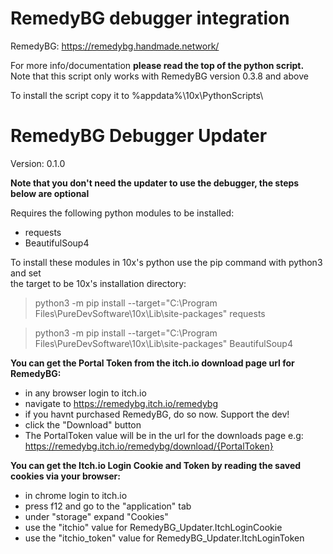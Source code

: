
# RemedyBG debugger integration
RemedyBG: https://remedybg.handmade.network/  

For more info/documentation **please read the top of the python script.**
Note that this script only works with RemedyBG version 0.3.8 and above

To install the script copy it to %appdata%\10x\PythonScripts\

# RemedyBG Debugger Updater 
Version: 0.1.0

**Note that you don't need the updater to use the debugger, the steps below are optional**

Requires the following python modules to be installed:
- requests
- BeautifulSoup4
        
To install these modules in 10x's python use the pip command with python3 and set  
the target to be 10x's installation directory:

> python3 -m pip install --target="C:\Program Files\PureDevSoftware\10x\Lib\site-packages"
> requests

> python3 -m pip install --target="C:\Program Files\PureDevSoftware\10x\Lib\site-packages"
> BeautifulSoup4

**You can get the Portal Token from the itch.io download page url for RemedyBG:**  
- in any browser login to itch.io
- navigate to https://remedybg.itch.io/remedybg
- if you havnt purchased RemedyBG, do so now.  Support the dev!
- click the "Download" button
- The PortalToken value will be in the url for the downloads page
    e.g: https://remedybg.itch.io/remedybg/download/{PortalToken}
    
    

**You can get the Itch.io Login Cookie and Token by reading the saved cookies via your browser:**
- in chrome login to itch.io
- press f12 and go to the "application" tab
- under "storage" expand "Cookies"
- use the "itchio" value for RemedyBG_Updater.ItchLoginCookie
- use the "itchio_token" value for RemedyBG_Updater.ItchLoginToken
